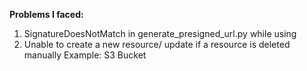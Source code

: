 **Problems I faced:**
1. SignatureDoesNotMatch in generate_presigned_url.py while using 
2. Unable to create a new resource/ update if a resource is deleted manually Example: S3 Bucket